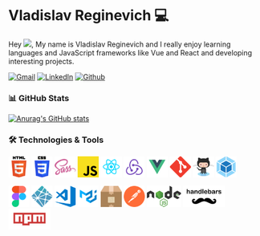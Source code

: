 # Vladislav Reginevich :computer:
Hey <img src="https://media.giphy.com/media/hvRJCLFzcasrR4ia7z/giphy.gif" width="25">, My name is Vladislav Reginevich and I really enjoy learning languages and JavaScript frameworks like Vue and React and developing interesting projects.  

<a href="mailto:reginevich.v.l@gmail.com" rel="noopener noreferrer" target="_blank"><img alt="Gmail" src="https://img.shields.io/badge/Gmail-D14836?&logo=gmail&logoColor=white" /></a>
<a href="https://www.linkedin.com/in/vladislav-reginevich-10a10610a//" rel="noopener noreferrer" target="_blank"><img alt="LinkedIn" src="https://img.shields.io/badge/linkedin-0077B5?&logo=linkedin&logoColor=white" /></a> 
<a href="https://github.com/Trevoule" rel="noopener noreferrer" target="_blank"><img alt="Github" src="https://img.shields.io/badge/GitHub-333?logo=github&logoColor=white" /></a>


### 📊 GitHub Stats
[![Anurag's GitHub stats](https://github-readme-stats.vercel.app/api?username=Trevoule&show_icons=true&theme=tokyonight)](https://github.com/anuraghazra/github-readme-stats)

### 🛠️ Technologies & Tools

[<code><img src="https://raw.githubusercontent.com/Trevoule/readme-icons/master/language_and_tools/square/html/html-i.svg" alt="html5" height='42px' /></code>](https://en.wikipedia.org/wiki/HTML 'HTML5') [<code><img src="https://raw.githubusercontent.com/Trevoule/readme-icons/master/language_and_tools/square/css/css-i.svg" alt="css3" height='42px' /></code>](https://en.wikipedia.org/wiki/CSS 'CSS3') [<code><img src="https://raw.githubusercontent.com/Trevoule/readme-icons/master/language_and_tools/square/sass/sass-i.svg" alt="sass" height='42px' /></code>](https://sass-lang.com/ 'SASS') [<code><img src="https://raw.githubusercontent.com/Trevoule/readme-icons/master/language_and_tools/square/javascript/javascript-w.svg" alt="JavaScript" height ="42px" /></code>](https://developer.mozilla.org/en-US/docs/Web/JavaScript 'Java Script') [<code><img src="https://raw.githubusercontent.com/Trevoule/readme-icons/master/language_and_tools/square/react/react.svg" alt="React" height ="42px" /></code>](https://reactjs.org/ 'React.js') [<code><img src="https://raw.githubusercontent.com/Trevoule/readme-icons/master/language_and_tools/square/redux/redux.svg" alt="Redux" height='42px' /></code>](https://redux.js.org/ 'Redux') [<code><img src="https://raw.githubusercontent.com/Trevoule/readme-icons/master/language_and_tools/square/vue/vue.svg" alt="Vue" height ="42px" /></code>](https://vuejs.org/ 'Vue.js') [<code><img src="https://raw.githubusercontent.com/Trevoule/readme-icons/master/language_and_tools/square/git-scm/git-i.svg" alt="git" height='42px' /></code>](https://git-scm.com/ 'Git') [<code><img src="https://raw.githubusercontent.com/Trevoule/readme-icons/master/language_and_tools/square/git-hub/github-i.svg" alt="github" height='42px' /></code>](https://github.com/ 'GitHub') [<code><img src="https://raw.githubusercontent.com/Trevoule/readme-icons/master/language_and_tools/square/webpack/webpack-i.svg" alt="webpack" height ="42px" /></code>](https://webpack.js.org 'Webpack') 

[<code><img src="https://raw.githubusercontent.com/Trevoule/readme-icons/master/language_and_tools/square/figma/figma-i.svg" alt="figma" height='42px' /></code>](https://www.figma.com/ 'Figma') [<code><img src="https://raw.githubusercontent.com/Trevoule/readme-icons/master/language_and_tools/square/netlify/netlify.svg" alt="netlify" height='42px'/></code>](https://www.netlify.com/ 'Netlify') [<code><img src="https://raw.githubusercontent.com/Trevoule/readme-icons/master/language_and_tools/square/vsc/visualstudio.svg" alt="visual studio code" height='42px'/></code>](https://code.visualstudio.com/ 'Visual Studio Code') [<code><img src="https://raw.githubusercontent.com/Trevoule/readme-icons/master/language_and_tools/square/material-ui/material-ui.svg" alt="material-ui" height='42px' /></code>](https://material-ui.com/ 'Material-ui') [<code><img src="https://raw.githubusercontent.com/Trevoule/readme-icons/master/language_and_tools/square/parcel/parceljs-i.svg" alt="parcel" height='42px' /></code>](https://parceljs.org/ 'Parcel') [<code><img src="https://raw.githubusercontent.com/Trevoule/readme-icons/master/language_and_tools/square/postman/getpostman.svg" alt="postman" height='42px' /></code>](https://web.postman.com/ 'Postman') [<code><img src="https://raw.githubusercontent.com/Trevoule/readme-icons/master/language_and_tools/square/node/nodejs.svg" alt="node" height='42px'/></code>](https://nodejs.org/en/ 'Node.js')  [<code><img src="https://raw.githubusercontent.com/Trevoule/readme-icons/master/language_and_tools/square/handlebars/handlebarsjs.svg" alt="handlebars" height='42px' /></code>](https://handlebarsjs.com/ 'Handlebars') [<code><img src="https://raw.githubusercontent.com/Trevoule/readme-icons/master/language_and_tools/square/npm/npmjs.svg" alt="npm" height='42px' /></code>](https://www.npmjs.com/ 'NPM')    
